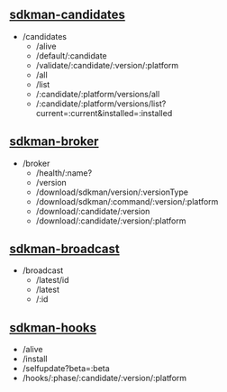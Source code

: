 ## [sdkman-candidates](https://github.com/sdkman/sdkman-candidates/blob/master/conf/routes)

* /candidates
    * /alive
    * /default/:candidate
    * /validate/:candidate/:version/:platform
    * /all
    * /list
    * /:candidate/:platform/versions/all
    * /:candidate/:platform/versions/list?current=:current&installed=:installed
    
## [sdkman-broker](https://github.com/sdkman/sdkman-candidates/blob/master/conf/routes)

* /broker
    * /health/:name?
    * /version
    * /download/sdkman/version/:versionType
    * /download/sdkman/:command/:version/:platform
    * /download/:candidate/:version
    * /download/:candidate/:version/:platform

## [sdkman-broadcast](https://github.com/sdkman/sdkman-broadcast/blob/master/src/main/groovy/io/sdkman/controller/BroadcastController.groovy)

* /broadcast
    * /latest/id
    * /latest
    * /:id
    
## [sdkman-hooks](https://github.com/sdkman/sdkman-hooks/blob/master/conf/routes)

* /alive
* /install
* /selfupdate?beta=:beta
* /hooks/:phase/:candidate/:version/:platform